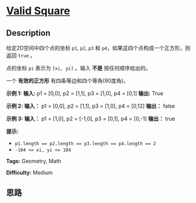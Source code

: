 # [Valid Square][title]

## Description

给定2D空间中四个点的坐标 `p1`, `p2`, `p3` 和 `p4`，如果这四个点构成一个正方形，则返回 `true` 。

点的坐标 `pi` 表示为 `[xi, yi]` 。输入 **不是** 按任何顺序给出的。

一个 **有效的正方形** 有四条等边和四个等角(90度角)。



**示例 1:**
            **输入:** p1 = [0,0], p2 = [1,1], p3 = [1,0], p4 = [0,1]    **输出:** True    

**示例 2:**
            **输入：** p1 = [0,0], p2 = [1,1], p3 = [1,0], p4 = [0,12]    **输出：** false    

**示例 3:**
            **输入：** p1 = [1,0], p2 = [-1,0], p3 = [0,1], p4 = [0,-1]    **输出：** true    



**提示:**

  * `p1.length == p2.length == p3.length == p4.length == 2`
  * `-104 <= xi, yi <= 104`


**Tags:** Geometry, Math

**Difficulty:** Medium

## 思路

[title]: https://leetcode-cn.com/problems/valid-square
